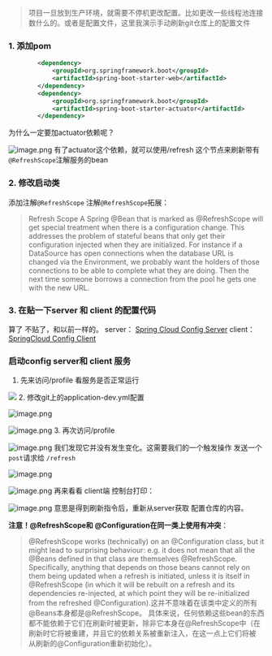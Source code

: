 >项目一旦放到生产环境，就需要不停机更改配置。比如更改一些线程池连接数什么的。或者是配置文件，这里我演示手动刷新git仓库上的配置文件
###  1. 添加pom
```xml
		<dependency>
			<groupId>org.springframework.boot</groupId>
			<artifactId>spring-boot-starter-web</artifactId>
		</dependency>
		<dependency>
			<groupId>org.springframework.boot</groupId>
			<artifactId>spring-boot-starter-actuator</artifactId>
		</dependency>
```
为什么一定要加actuator依赖呢？

![image.png](http://upload-images.jianshu.io/upload_images/5786888-7160a0831039fccc.png?imageMogr2/auto-orient/strip%7CimageView2/2/w/1240)
有了actuator这个依赖，就可以使用/refresh 这个节点来刷新带有`@RefreshScope`注解服务的bean
###  2. 修改启动类
添加注解`@RefreshScope`
注解`@RefreshScope`拓展：
>Refresh Scope
A Spring @Bean that is marked as @RefreshScope will get special treatment when there is a configuration change. This addresses the problem of stateful beans that only get their configuration injected when they are initialized. For instance if a DataSource has open connections when the database URL is changed via the Environment, we probably want the holders of those connections to be able to complete what they are doing. Then the next time someone borrows a connection from the pool he gets one with the new URL.
###  3. 在贴一下server 和 client 的配置代码
算了  不贴了，和以前一样的。
server：
[Spring Cloud Config Server](http://www.jianshu.com/p/19aa816ef99f)
client：
[SpringCloud Config Client](http://www.jianshu.com/p/98fbae039974)
###   启动config server和 client 服务
1. 先来访问/profile 看服务是否正常运行

![](http://upload-images.jianshu.io/upload_images/5786888-5edbb12dbed7de7a.png?imageMogr2/auto-orient/strip%7CimageView2/2/w/1240)
2. 修改git上的application-dev.yml配置

![image.png](http://upload-images.jianshu.io/upload_images/5786888-aadfaf6575507ac7.png?imageMogr2/auto-orient/strip%7CimageView2/2/w/1240)

![image.png](http://upload-images.jianshu.io/upload_images/5786888-ac6a07891da4b358.png?imageMogr2/auto-orient/strip%7CimageView2/2/w/1240)
3. 再次访问/profile

![image.png](http://upload-images.jianshu.io/upload_images/5786888-467cc0da83edad0d.png?imageMogr2/auto-orient/strip%7CimageView2/2/w/1240)
我们发现它并没有发生变化。这需要我们的一个触发操作
发送一个`post`请求给 `/refresh`

![image.png](http://upload-images.jianshu.io/upload_images/5786888-5ff0bcbfd882b594.png?imageMogr2/auto-orient/strip%7CimageView2/2/w/1240)

![image.png](http://upload-images.jianshu.io/upload_images/5786888-4f9c3b84ceec8529.png?imageMogr2/auto-orient/strip%7CimageView2/2/w/1240)
再来看看 client端 控制台打印：

![image.png](http://upload-images.jianshu.io/upload_images/5786888-3a27a5d82432f0b8.png?imageMogr2/auto-orient/strip%7CimageView2/2/w/1240)
意思是得到刷新指令后，重新从server获取 配置仓库的内容。

**注意！@RefreshScope和 @Configuration在同一类上使用有冲突**：
>	@RefreshScope works (technically) on an @Configuration class, but it might lead to surprising behaviour: e.g. it does not mean that all the @Beans defined in that class are themselves @RefreshScope. Specifically, anything that depends on those beans cannot rely on them being updated when a refresh is initiated, unless it is itself in @RefreshScope (in which it will be rebuilt on a refresh and its dependencies re-injected, at which point they will be re-initialized from the refreshed @Configuration).这并不意味着在该类中定义的所有@Beans本身都是@RefreshScope。 具体来说，任何依赖这些bean的东西都不能依赖于它们在刷新时被更新，除非它本身在@RefreshScope中（在刷新时它将被重建，并且它的依赖关系被重新注入，在这一点上它们将被 从刷新的@Configuration重新初始化）。

